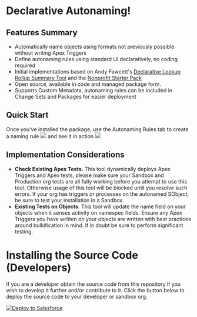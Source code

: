 Declarative Autonaming!
================================

Features Summary
----------------

- Automatically name objects using formats not previously possible without writing Apex Triggers
- Define autonaming rules using standard UI declaratively, no coding required
- Initial implementations based on Andy Fawcett's [Declarative Lookup Rollup Summary Tool](https://github.com/afawcett/declarative-lookup-rollup-summaries) and the [Nonprofit Starter Pack](https://github.com/SalesforceFoundation/Cumulus)
- Open source, available in code and managed package form.
- Supports Custom Metadata, autonaming rules can be included in Change Sets and Packages for easier deployment


Quick Start
-----------
Once you've installed the package, use the Autonaming Rules tab to create a naming rule
<img src="http://media.screensteps.me/bbc-christian/hf4mkx/define-a-naming-rule.png?1464712517"/>
and see it in action
<img src="http://media.screensteps.me/bbc-christian/hf4mkx/see-your-rule-work.png?1464712518"/>

Implementation Considerations
-----------------------------

- **Check Existing Apex Tests.** This tool dynamically deploys Apex Triggers and Apex tests, please make sure your Sandbox and Production org tests are all fully working before you attempt to use this tool. Otherwise usage of this tool will be blocked until you resolve such errors. If your org has triggers or processes on the autonamed SObject, be sure to test your installation in a Sandbox.
- **Existing Tests on Objects**. This tool will update the name field on your objects when it senses activity on namespec fields. Ensure any Apex Triggers you have written on your objects are written with best practices around bulkification in mind. If in doubt be sure to perform significant testing.

Installing the Source Code (Developers)
=======================================

If you are a developer obtain the source code from this repository if you wish to develop it further and/or contribute to it. Click the button below to deploy the source code to your developer or sandbox org.

<a href="https://githubsfdeploy.herokuapp.com?owner=cdcarter&repo=declarative-autonaming">
  <img alt="Deploy to Salesforce"
       src="https://raw.githubusercontent.com/afawcett/githubsfdeploy/master/src/main/webapp/resources/img/deploy.png">
</a>

